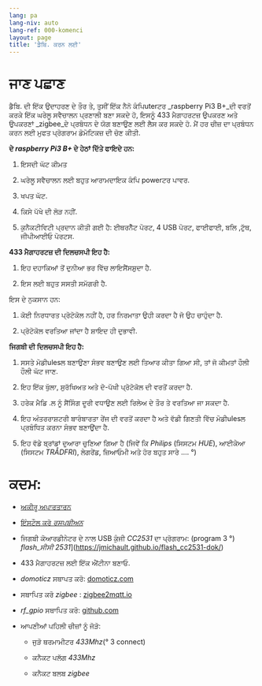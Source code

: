 ```yaml
---
lang: pa
lang-niv: auto
lang-ref: 000-komenci
layout: page
title: 'ਡੈਬਿ. ਕਰਨ ਲਈ'
---
```


# ਜਾਣ ਪਛਾਣ
ਡੈਬਿ. ਦੀ ਇੱਕ ਉਦਾਹਰਣ ਦੇ ਤੌਰ ਤੇ, ਤੁਸੀਂ ਇੱਕ ਨੈਨੋ ਕੰਪਿuterਟਰ _raspberry Pi3 B+_ਦੀ ਵਰਤੋਂ ਕਰਕੇ ਇੱਕ ਘਰੇਲੂ ਸਵੈਚਾਲਨ ਪ੍ਰਣਾਲੀ ਬਣਾ ਸਕਦੇ ਹੋ, ਇਸਨੂੰ 433 ਮੈਗਾਹਰਟਜ਼ ਉਪਕਰਣ ਅਤੇ ਉਪਕਰਣਾਂ _zigbee_ਦੇ ਪ੍ਰਬੰਧਨ ਦੇ ਯੋਗ ਬਣਾਉਣ ਲਈ ਲੈਸ ਕਰ ਸਕਦੇ ਹੋ. ਮੈਂ ਹਰ ਚੀਜ਼ ਦਾ ਪ੍ਰਬੰਧਨ ਕਰਨ ਲਈ ਮੁਫਤ ਪ੍ਰੋਗਰਾਮ ਡੋਮੋਟਿਕਜ਼ ਦੀ ਚੋਣ ਕੀਤੀ.

**ਦੇ _raspberry Pi3 B+_ ਦੇ ਹੇਠਾਂ ਦਿੱਤੇ ਫਾਇਦੇ ਹਨ:**

 1. ਇਸਦੀ ਘੱਟ ਕੀਮਤ


 2. ਘਰੇਲੂ ਸਵੈਚਾਲਨ ਲਈ ਬਹੁਤ ਆਰਾਮਦਾਇਕ ਕੰਪਿ powerਟਰ ਪਾਵਰ.


 3. ਖਪਤ ਘੱਟ.


 4. ਕਿਸੇ ਪੱਖੇ ਦੀ ਲੋੜ ਨਹੀਂ.


 5. ਕੁਨੈਕਟੀਵਿਟੀ ਪ੍ਰਦਾਨ ਕੀਤੀ ਗਈ ਹੈ: ਈਥਰਨੈੱਟ ਪੋਰਟ, 4 USB ਪੋਰਟ, ਫਾਈਫਾਈ, ਬਲਿ ,ਟੁੱਥ, ਜੀਪੀਆਈਓ ਪੋਰਟਸ.




**433 ਮੈਗਾਹਰਟਜ਼ ਦੀ ਦਿਲਚਸਪੀ ਇਹ ਹੈ:**

 1. ਇਹ ਦਹਾਕਿਆਂ ਤੋਂ ਦੁਨੀਆ ਭਰ ਵਿੱਚ ਲਾਇਸੈਂਸਸ਼ੁਦਾ ਹੈ.


 2. ਇਸ ਲਈ ਬਹੁਤ ਸਸਤੀ ਸਮੱਗਰੀ ਹੈ.



 
ਇਸ ਦੇ ਨੁਕਸਾਨ ਹਨ:

 1. ਕੋਈ ਨਿਰਧਾਰਤ ਪ੍ਰੋਟੋਕੋਲ ਨਹੀਂ ਹੈ, ਹਰ ਨਿਰਮਾਤਾ ਉਹੀ ਕਰਦਾ ਹੈ ਜੋ ਉਹ ਚਾਹੁੰਦਾ ਹੈ.


 2. ਪ੍ਰੋਟੋਕੋਲ ਵਰਤਿਆ ਜਾਂਦਾ ਹੈ ਸ਼ਾਇਦ ਹੀ ਦੁਭਾਵੀ.




**ਜਿਗਬੀ ਦੀ ਦਿਲਚਸਪੀ ਇਹ ਹੈ:**

 1. ਸਸਤੇ ਮੋਡੀulesਲ ਬਣਾਉਣਾ ਸੰਭਵ ਬਣਾਉਣ ਲਈ ਤਿਆਰ ਕੀਤਾ ਗਿਆ ਸੀ, ਤਾਂ ਜੋ ਕੀਮਤਾਂ ਹੌਲੀ ਹੌਲੀ ਘੱਟ ਜਾਣ.


 1. ਇਹ ਇੱਕ ਖੁੱਲਾ, ਸੁਰੱਖਿਅਤ ਅਤੇ ਦੋ-ਪੱਖੀ ਪ੍ਰੋਟੋਕੋਲ ਦੀ ਵਰਤੋਂ ਕਰਦਾ ਹੈ.


 1. ਹਰੇਕ ਮੈਡਿ .ਲ ਨੂੰ ਸੈਂਸਿੰਗ ਦੂਰੀ ਵਧਾਉਣ ਲਈ ਰਿਲੇਅ ਦੇ ਤੌਰ ਤੇ ਵਰਤਿਆ ਜਾ ਸਕਦਾ ਹੈ.


 1. ਇਹ ਅੰਤਰਰਾਸ਼ਟਰੀ ਬਾਰੰਬਾਰਤਾ ਰੇਂਜ ਦੀ ਵਰਤੋਂ ਕਰਦਾ ਹੈ ਅਤੇ ਵੱਡੀ ਗਿਣਤੀ ਵਿੱਚ ਮੋਡੀulesਲ ਪ੍ਰਬੰਧਿਤ ਕਰਨਾ ਸੰਭਵ ਬਣਾਉਂਦਾ ਹੈ.


 1. ਇਹ ਵੱਡੇ ਬ੍ਰਾਂਡਾਂ ਦੁਆਰਾ ਚੁਣਿਆ ਗਿਆ ਹੈ (ਜਿਵੇਂ ਕਿ _Philips_ (ਸਿਸਟਮ _HUE_), ਆਈਕੇਆ (ਸਿਸਟਮ _TRÅDFRI_), ਲੇਗਰੇਂਡ, ਜ਼ਿਆਓਮੀ ਅਤੇ ਹੋਰ ਬਹੁਤ ਸਾਰੇ .... °)




# ਕਦਮ:

* [ਅਕੀਰੂ ਅਪਾਰਤਾਰਨ](_posts/2020-08-31-aparataro.md)


* [ਇੰਸਟੌਲ ਕਰੋ _ਰਸਪਬੀਅਨ_](_posts/2020-12-22-instali_raspbian.md)


* ਜਿਗਬੀ ਕੋਆਰਡੀਨੇਟਰ ਦੇ ਨਾਲ USB ਕੁੰਜੀ _CC2531_  ਦਾ ਪ੍ਰੋਗਰਾਮ: (program 3 °) _flash_ਸੀਸੀ 2531_](https://jmichault.github.io/flash_cc2531-dok/)


* 433 ਮੈਗਾਹਰਟਜ਼ ਲਈ ਇੱਕ ਐਂਟੀਨਾ ਬਣਾਓ.


*  _domoticz_ ਸਥਾਪਤ ਕਰੋ: [domoticz.com](https://www.domoticz.com/wiki/Raspberry_Pi)
  


* ਸਥਾਪਿਤ ਕਰੋ _zigbee_ : [zigbee2mqtt.io](https://www.zigbee2mqtt.io/getting_started/running_zigbee2mqtt.html)


*  _rf_gpio_ ਸਥਾਪਿਤ ਕਰੋ: [github.com](https://github.com/jmichault/rf_gpio/blob/master/LeguMin.md)
  


* ਆਪਣੀਆਂ ਪਹਿਲੀ ਚੀਜ਼ਾਂ ਨੂੰ ਜੋੜੋ:  


  * ਜੁੜੋ ਥਰਮਾਮੀਟਰ _433Mhz_(° 3 connect)


  * ਕਨੈਕਟ ਪਲੱਗ _433Mhz_


  * ਕਨੈਕਟ ਬਲਬ _zigbee_



